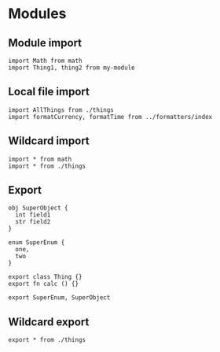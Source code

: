 # Modules

## Module import
```the
import Math from math
import Thing1, thing2 from my-module
```

## Local file import
```the
import AllThings from ./things
import formatCurrency, formatTime from ../formatters/index
```

## Wildcard import
```the
import * from math
import * from ./things
```

## Export
```the
obj SuperObject {
  int field1
  str field2
}

enum SuperEnum {
  one,
  two
}

export class Thing {}
export fn calc () {}

export SuperEnum, SuperObject
```

## Wildcard export
```the
export * from ./things
```
